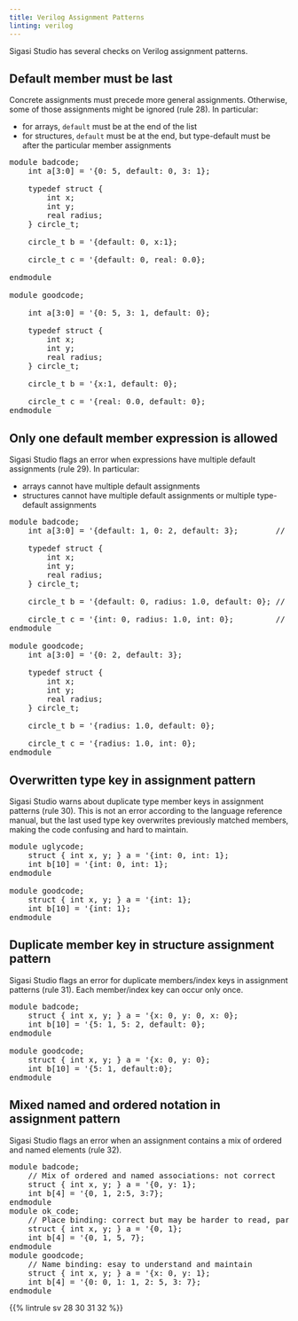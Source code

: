 ```yaml
---
title: Verilog Assignment Patterns
linting: verilog
---
```


Sigasi Studio has several checks on Verilog assignment patterns.

## Default member must be last

Concrete assignments must precede more general assignments. Otherwise, some of those assignments might be ignored (rule 28).
In particular:

* for arrays, `default` must be at the end of the list
* for structures, `default` must be at the end, but type-default must be after the particular member assignments

<pre>module badcode;
    int a[3:0] = '{0: 5, <span class="error">default: 0</span>, 3: 1};
   
    typedef struct {
        int x;
        int y;
        real radius;
    } circle_t;
   
    circle_t b = '{<span class="error">default: 0</span>, x:1};
   
    circle_t c = '{<span class="error">default: 0</span>, real: 0.0};
   
endmodule

module goodcode;
   
    int a[3:0] = '{<span class="goodcode">0: 5, 3: 1, default: 0</span>};
   
    typedef struct {
        int x;
        int y;
        real radius;
    } circle_t;
   
    circle_t b = '{<span class="goodcode">x:1, default: 0</span>};
   
    circle_t c = '{<span class="goodcode">real: 0.0, default: 0</span>};
endmodule</pre>

## Only one default member expression is allowed

Sigasi Studio flags an error when expressions have multiple default assignments (rule 29). In particular:

* arrays cannot have multiple default assignments
* structures cannot have multiple default assignments or multiple type-default assignments

<pre>module badcode;
    int a[3:0] = '{<span class="error">default: 1</span>, 0: 2, <span class="error">default: 3</span>};        // multiple default assignments
    
    typedef struct {
        int x;
        int y;
        real radius;
    } circle_t;
    
    circle_t b = '{<span class="error">default: 0</span>, radius: 1.0, <span class="error">default: 0</span>}; // multiple default assignments
    
    circle_t c = '{<span class="error">int: 0</span>, radius: 1.0, <span class="error">int: 0</span>};         // multiple *type*-default assignments
endmodule

module goodcode;
    int a[3:0] = '{<span class="goodcode">0: 2, default: 3</span>};
    
    typedef struct {
        int x;
        int y;
        real radius;
    } circle_t;
    
    circle_t b = '{<span class="goodcode">radius: 1.0, default: 0</span>};
    
    circle_t c = '{<span class="goodcode">radius: 1.0, int: 0</span>};
endmodule
</pre>

## Overwritten type key in assignment pattern

Sigasi Studio warns about duplicate type member keys in assignment patterns (rule 30). This is not an error according to the language reference manual,
but the last used type key overwrites previously matched members, making the code confusing and hard to maintain.

<pre>module uglycode;
    struct { int x, y; } a = '{<span class="warning">int: 0, int: 1</span>};
    int b[10] = '{<span class="warning">int: 0, int: 1</span>};
endmodule

module goodcode;
    struct { int x, y; } a = '{<span class="goodcode">int: 1</span>};
    int b[10] = '{<span class="goodcode">int: 1</span>};
endmodule</pre>

## Duplicate member key in structure assignment pattern

Sigasi Studio flags an error for duplicate members/index keys in assignment patterns (rule 31). Each member/index key can occur only once.

<pre>module badcode;
	struct { int x, y; } a = '{<span class="error">x: 0</span>, y: 0, <span class="error">x: 0</span>};
	int b[10] = '{<span class="error">5: 1</span>, <span class="error">5: 2</span>, default: 0};
endmodule

module goodcode;
	struct { int x, y; } a = '{<span class="goodcode">x: 0, y: 0</span>};
	int b[10] = '{<span class="goodcode">5: 1, default:0</span>};
endmodule</pre>

## Mixed named and ordered notation in assignment pattern

Sigasi Studio flags an error when an assignment contains a mix of ordered and named elements (rule 32).

<pre>module badcode;
    // Mix of ordered and named associations: not correct
    struct { int x, y; } a = '{<span class="error">0, y: 1</span>};
    int b[4] = '{<span class="error">0, 1, 2:5, 3:7</span>};
endmodule
module ok_code;
    // Place binding: correct but may be harder to read, particularly with many elements
    struct { int x, y; } a = '{<span class="warning">0, 1</span>};
    int b[4] = '{<span class="warning">0, 1, 5, 7</span>};
endmodule
module goodcode;
    // Name binding: esay to understand and maintain
    struct { int x, y; } a = '{<span class="goodcode">x: 0, y: 1</span>};
    int b[4] = '{<span class="goodcode">0: 0, 1: 1, 2: 5, 3: 7</span>};
endmodule</pre>


{{% lintrule sv 28 30 31 32 %}}

<!-- 29 not configurable -->